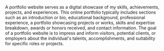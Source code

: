 A portfolio website serves as a digital showcase of my skills, achievements, projects, and experiences. This online portfolio typically includes sections such as an introduction or bio, educational background, professional experience, a portfolio showcasing projects or works, skills and expertise breakdown, awards or honors received, and contact information. The goal of a portfolio website is to impress and inform visitors, potential clients, or employers about the individual's talents, accomplishments, and suitability for specific roles or projects.
